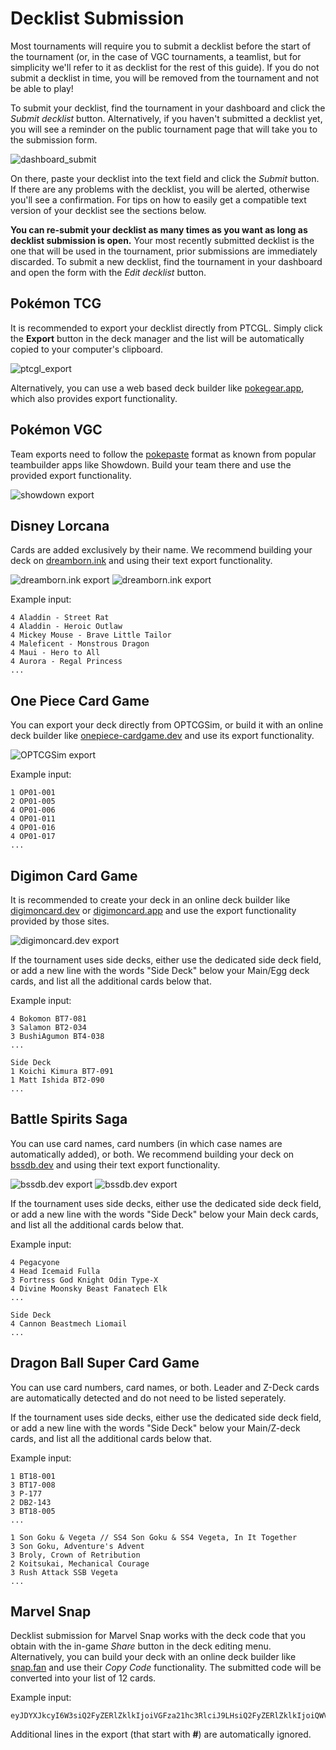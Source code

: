 # Decklist Submission

Most tournaments will require you to submit a decklist before the start of the tournament (or, in the case of VGC tournaments, a teamlist, but for simplicity we'll refer to it as decklist for the rest of this guide). If you do not submit a decklist in time, you will be removed from the tournament and not be able to play!

To submit your decklist, find the tournament in your dashboard and click the *Submit decklist* button. Alternatively, if you haven't submitted a decklist yet, you will see a reminder on the public tournament page that will take you to the submission form.

![dashboard_submit](./img/decklists-submit.webp)

On there, paste your decklist into the text field and click the *Submit* button. If there are any problems with the decklist, you will be alerted, otherwise you'll see a confirmation. For tips on how to easily get a compatible text version of your decklist see the sections below.

**You can re-submit your decklist as many times as you want as long as decklist submission is open.** Your most recently submitted decklist is the one that will be used in the tournament, prior submissions are immediately discarded. To submit a new decklist, find the tournament in your dashboard and open the form with the *Edit decklist* button.

## Pokémon TCG

It is recommended to export your decklist directly from PTCGL. Simply click the **Export** button in the deck manager and the list will be automatically copied to your computer's clipboard.

![ptcgl_export](./img/decklists-ptcgl.webp)

Alternatively, you can use a web based deck builder like [pokegear.app](https://pokegear.app/), which also provides export functionality.

## Pokémon VGC

Team exports need to follow the [pokepaste](https://pokepast.es/syntax.html) format as known from popular teambuilder apps like Showdown. Build your team there and use the provided export functionality.

![showdown export](./img/decklists-showdown.webp)

## Disney Lorcana

Cards are added exclusively by their name. We recommend building your deck on [dreamborn.ink](https://dreamborn.ink/) and using their text export functionality.

![dreamborn.ink export](./img/dreamborn-export1.webp)
![dreamborn.ink export](./img/dreamborn-export2.webp)

Example input:
```
4 Aladdin - Street Rat
4 Aladdin - Heroic Outlaw
4 Mickey Mouse - Brave Little Tailor
4 Maleficent - Monstrous Dragon
4 Maui - Hero to All
4 Aurora - Regal Princess
...
```

## One Piece Card Game

You can export your deck directly from OPTCGSim, or build it with an online deck builder like [onepiece-cardgame.dev](https://onepiece-cardgame.dev/) and use its export functionality.

![OPTCGSim export](./img/decklists-optcgsim.webp)

Example input:
```
1 OP01-001
2 OP01-005
4 OP01-006
4 OP01-011
4 OP01-016
4 OP01-017
...
```

## Digimon Card Game

It is recommended to create your deck in an online deck builder like [digimoncard.dev](https://digimoncard.dev/) or [digimoncard.app](https://digimoncard.app/) and use the export functionality provided by those sites.

![digimoncard.dev export](./img/decklists-digimon.webp)

If the tournament uses side decks, either use the dedicated side deck field, or add a new line with the words "Side Deck" below your Main/Egg deck cards, and list all the additional cards below that.

Example input:
```
4 Bokomon BT7-081
3 Salamon BT2-034
3 BushiAgumon BT4-038
...

Side Deck
1 Koichi Kimura BT7-091
1 Matt Ishida BT2-090
...
```

## Battle Spirits Saga

You can use card names, card numbers (in which case names are automatically added), or both. We recommend building your deck on [bssdb.dev](https://www.bssdb.dev/) and using their text export functionality.

![bssdb.dev export](./img/bssdb-export1.webp)
![bssdb.dev export](./img/bssdb-export2.webp)

If the tournament uses side decks, either use the dedicated side deck field, or add a new line with the words "Side Deck" below your Main deck cards, and list all the additional cards below that.

Example input:
```
4 Pegacyone
4 Head Icemaid Fulla
3 Fortress God Knight Odin Type-X
4 Divine Moonsky Beast Fanatech Elk
...

Side Deck
4 Cannon Beastmech Liomail
...
```

## Dragon Ball Super Card Game

You can use card numbers, card names, or both. Leader and Z-Deck cards are automatically detected and do not need to be listed seperately.

If the tournament uses side decks, either use the dedicated side deck field, or add a new line with the words "Side Deck" below your Main/Z-deck cards, and list all the additional cards below that.

Example input:
```
1 BT18-001
3 BT17-008
3 P-177
2 DB2-143
3 BT18-005
...
```

```
1 Son Goku & Vegeta // SS4 Son Goku & SS4 Vegeta, In It Together
3 Son Goku, Adventure's Advent
3 Broly, Crown of Retribution
2 Koitsukai, Mechanical Courage
3 Rush Attack SSB Vegeta
...
```

## Marvel Snap

Decklist submission for Marvel Snap works with the deck code that you obtain with the in-game *Share* button in the deck editing menu. Alternatively, you can build your deck with an online deck builder like [snap.fan](https://snap.fan/decks/builder/) and use their *Copy Code* functionality. The submitted code will be converted into your list of 12 cards.

Example input:
```
eyJDYXJkcyI6W3siQ2FyZERlZklkIjoiVGFza21hc3RlciJ9LHsiQ2FyZERlZklkIjoiQWVybyJ9LHsiQ2FyZERlZklkIjoiWmVybyJ9LHsiQ2FyZERlZklkIjoiUmVkU2t1bGwifSx7IkNhcmREZWZJZCI6IlRpdGFuaWEifSx7IkNhcmREZWZJZCI6IlN1bnNwb3QifSx7IkNhcmREZWZJZCI6IkxpemFyZCJ9LHsiQ2FyZERlZklkIjoiUG9sYXJpcyJ9LHsiQ2FyZERlZklkIjoiU2hlSHVsayJ9LHsiQ2FyZERlZklkIjoiU2h1cmkifSx7IkNhcmREZWZJZCI6IkNvc21vIn0seyJDYXJkRGVmSWQiOiJBcm1vciJ9XX0=
```

Additional lines in the export (that start with **#**) are automatically ignored.
